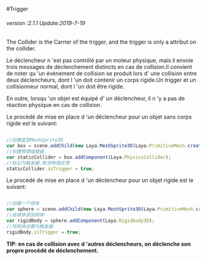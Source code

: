 #Trigger

###### *version :2.1.1   Update:2019-7-19*

The Collider is the Carrier of the trigger, and the trigger is only a attribut on the collider.

Le déclencheur n 'est pas contrôlé par un moteur physique, mais il envoie trois messages de déclenchement distincts en cas de collision.Il convient de noter qu 'un événement de collision se produit lors d' une collision entre deux déclencheurs, dont l 'un doit contenir un corps rigide.Un trigger et un collisionneur normal, dont l 'un doit être rigide.

En outre, lorsqu 'un objet est équipé d' un déclencheur, il n 'y a pas de réaction physique en cas de collision.

Le procédé de mise en place d 'un déclencheur pour un objet sans corps rigide est le suivant:


```typescript

//创建盒型MeshSprite3D
var box = scene.addChild(new Laya.MeshSprite3D(Laya.PrimitiveMesh.createBox(sX, sY, sZ)));
//创建物理碰撞器
var staticCollider = box.addComponent(Laya.PhysicsCollider);
//标记为触发器,取消物理反馈
staticCollider.isTrigger = true;
```


Le procédé de mise en place d 'un déclencheur pour un objet rigide est le suivant:


```typescript

//创建一个球体
var sphere = scene.addChild(new Laya.MeshSprite3D(Laya.PrimitiveMesh.createSphere(radius)));
//给球体添加刚体
var rigidBody = sphere.addComponent(Laya.Rigidbody3D);
//将刚体设置为触发器
rigidBody.isTrigger = true;
```


**TIP: en cas de collision avec d 'autres déclencheurs, on déclenche son propre procédé de déclenchement.**

